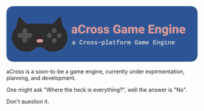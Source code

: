 ![aCross Game Engine](./assets/branding/gh/banner.png)

aCross is a soon-to-be a game engine, currently under expirmentation, planning, and development.

One might ask "Where the heck is everything?", well the answer is "No".

Don't question it.
